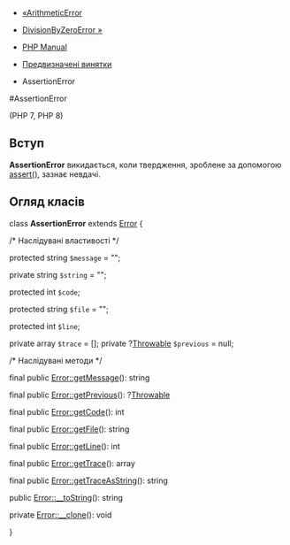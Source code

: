 - [«ArithmeticError](class.arithmeticerror.md)
- [DivisionByZeroError »](class.divisionbyzeroerror.md)

- [PHP Manual](index.md)
- [Предвизначені винятки](reserved.exceptions.md)
- AssertionError

#AssertionError

(PHP 7, PHP 8)

## Вступ

**AssertionError** викидається, коли твердження, зроблене за допомогою
[assert()](function.assert.md), зазнає невдачі.

## Огляд класів

class **AssertionError** extends [Error](class.error.md) {

/\* Наслідувані властивості \*/

protected string `$message` = "";

private string `$string` = "";

protected int `$code`;

protected string `$file` = "";

protected int `$line`;

private array `$trace` = [];
 private ?[Throwable](class.throwable.md) `$previous` = null;

/\* Наслідувані методи \*/

final public [Error::getMessage](error.getmessage.md)(): string

final public [Error::getPrevious](error.getprevious.md)():
?[Throwable](class.throwable.md)

final public [Error::getCode](error.getcode.md)(): int

final public [Error::getFile](error.getfile.md)(): string

final public [Error::getLine](error.getline.md)(): int

final public [Error::getTrace](error.gettrace.md)(): array

final public [Error::getTraceAsString](error.gettraceasstring.md)():
string

public [Error::\_\_toString](error.tostring.md)(): string

private [Error::\_\_clone](error.clone.md)(): void

}
